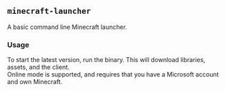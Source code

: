 ## `minecraft-launcher`

A basic command line Minecraft launcher.

### Usage

To start the latest version, run the binary. This will download libraries, assets, and the client.  
Online mode is supported, and requires that you have a Microsoft account and own Minecraft.
